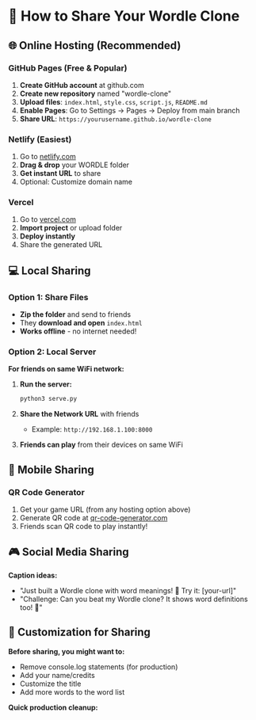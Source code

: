 # 🎯 How to Share Your Wordle Clone

## 🌐 Online Hosting (Recommended)

### GitHub Pages (Free & Popular)
1. **Create GitHub account** at github.com
2. **Create new repository** named "wordle-clone"
3. **Upload files**: `index.html`, `style.css`, `script.js`, `README.md`
4. **Enable Pages**: Go to Settings → Pages → Deploy from main branch
5. **Share URL**: `https://yourusername.github.io/wordle-clone`

### Netlify (Easiest)
1. Go to [netlify.com](https://netlify.com)
2. **Drag & drop** your WORDLE folder
3. **Get instant URL** to share
4. Optional: Customize domain name

### Vercel
1. Go to [vercel.com](https://vercel.com)
2. **Import project** or upload folder
3. **Deploy instantly**
4. Share the generated URL

## 💻 Local Sharing

### Option 1: Share Files
- **Zip the folder** and send to friends
- They **download and open** `index.html`
- **Works offline** - no internet needed!

### Option 2: Local Server
**For friends on same WiFi network:**

1. **Run the server:**
   ```bash
   python3 serve.py
   ```

2. **Share the Network URL** with friends
   - Example: `http://192.168.1.100:8000`

3. **Friends can play** from their devices on same WiFi

## 📱 Mobile Sharing

### QR Code Generator
1. Get your game URL (from any hosting option above)
2. Generate QR code at [qr-code-generator.com](https://qr-code-generator.com)
3. Friends scan QR code to play instantly!

## 🎮 Social Media Sharing

**Caption ideas:**
- "Just built a Wordle clone with word meanings! 🎯 Try it: [your-url]"
- "Challenge: Can you beat my Wordle clone? It shows word definitions too! 📖"

## 🔧 Customization for Sharing

**Before sharing, you might want to:**
- Remove console.log statements (for production)
- Add your name/credits
- Customize the title
- Add more words to the word list

**Quick production cleanup:**

